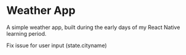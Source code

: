 # Weather App

A simple weather app, built during the early days of my React Native learning period.

Fix issue for user input (state.cityname)
